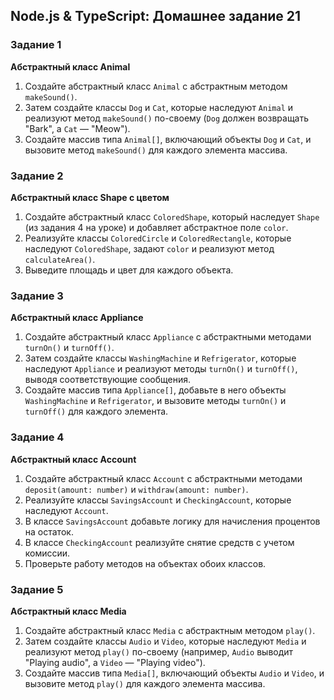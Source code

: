 ## Node.js & TypeScript: Домашнее задание 21

### Задание 1

**Абстрактный класс Animal**

1. Создайте абстрактный класс `Animal` с абстрактным методом `makeSound()`. 
2. Затем создайте классы `Dog` и `Cat`, которые наследуют `Animal` и реализуют метод `makeSound()` по-своему (`Dog` должен возвращать "Bark", а `Cat` — "Meow"). 
3. Создайте массив типа `Animal[]`, включающий объекты `Dog` и `Cat`, и вызовите метод `makeSound()` для каждого элемента массива.

### Задание 2

**Абстрактный класс Shape с цветом**

1. Создайте абстрактный класс `ColoredShape`, который наследует `Shape` (из задания 4 на уроке) и добавляет абстрактное поле `color`.
2. Реализуйте классы `ColoredCircle` и `ColoredRectangle`, которые наследуют `ColoredShape`, задают `color` и реализуют метод `calculateArea()`.
3. Выведите площадь и цвет для каждого объекта.

### Задание 3

**Абстрактный класс Appliance**

1. Создайте абстрактный класс `Appliance` с абстрактными методами `turnOn()` и `turnOff()`.
2. Затем создайте классы `WashingMachine` и `Refrigerator`, которые наследуют `Appliance` и реализуют методы `turnOn()` и `turnOff()`, выводя соответствующие сообщения.
3. Создайте массив типа `Appliance[]`, добавьте в него объекты `WashingMachine` и `Refrigerator`, и вызовите методы `turnOn()` и `turnOff()` для каждого элемента.

### Задание 4

**Абстрактный класс Account**

1. Создайте абстрактный класс `Account` с абстрактными методами `deposit(amount: number)` и `withdraw(amount: number)`.
2. Реализуйте классы `SavingsAccount` и `CheckingAccount`, которые наследуют `Account`.
3. В классе `SavingsAccount` добавьте логику для начисления процентов на остаток.
4. В классе `CheckingAccount` реализуйте снятие средств с учетом комиссии.
5. Проверьте работу методов на объектах обоих классов.

### Задание 5

**Абстрактный класс Media**

1. Создайте абстрактный класс `Media` с абстрактным методом `play()`.
2. Затем создайте классы `Audio` и `Video`, которые наследуют `Media` и реализуют метод `play()` по-своему (например, `Audio` выводит "Playing audio", а `Video` — "Playing video").
3. Создайте массив типа `Media[]`, включающий объекты `Audio` и `Video`, и вызовите метод `play()` для каждого элемента массива.
